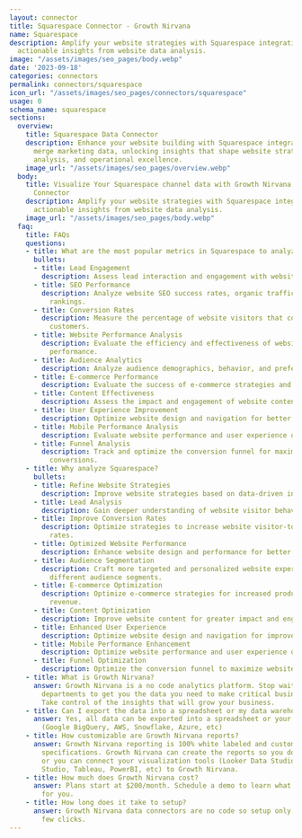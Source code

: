 ```yaml
---
layout: connector
title: Squarespace Connector - Growth Nirvana
name: Squarespace
description: Amplify your website strategies with Squarespace integration, gaining
  actionable insights from website data analysis.
image: "/assets/images/seo_pages/body.webp"
date: '2023-09-18'
categories: connectors
permalink: connectors/squarespace
icon_url: "/assets/images/seo_pages/connectors/squarespace"
usage: 0
schema_name: squarespace
sections:
  overview:
    title: Squarespace Data Connector
    description: Enhance your website building with Squarespace integration. Seamlessly
      merge marketing data, unlocking insights that shape website strategies, lead
      analysis, and operational excellence.
    image_url: "/assets/images/seo_pages/overview.webp"
  body:
    title: Visualize Your Squarespace channel data with Growth Nirvana's Squarespace
      Connector
    description: Amplify your website strategies with Squarespace integration, gaining
      actionable insights from website data analysis.
    image_url: "/assets/images/seo_pages/body.webp"
  faq:
    title: FAQs
    questions:
    - title: What are the most popular metrics in Squarespace to analyze?
      bullets:
      - title: Lead Engagement
        description: Assess lead interaction and engagement with website materials.
      - title: SEO Performance
        description: Analyze website SEO success rates, organic traffic, and keyword
          rankings.
      - title: Conversion Rates
        description: Measure the percentage of website visitors that convert into
          customers.
      - title: Website Performance Analysis
        description: Evaluate the efficiency and effectiveness of website design and
          performance.
      - title: Audience Analytics
        description: Analyze audience demographics, behavior, and preferences.
      - title: E-commerce Performance
        description: Evaluate the success of e-commerce strategies and product sales.
      - title: Content Effectiveness
        description: Assess the impact and engagement of website content.
      - title: User Experience Improvement
        description: Optimize website design and navigation for better user experiences.
      - title: Mobile Performance Analysis
        description: Evaluate website performance and user experience on mobile devices.
      - title: Funnel Analysis
        description: Track and optimize the conversion funnel for maximum website
          conversions.
    - title: Why analyze Squarespace?
      bullets:
      - title: Refine Website Strategies
        description: Improve website strategies based on data-driven insights.
      - title: Lead Analysis
        description: Gain deeper understanding of website visitor behavior and preferences.
      - title: Improve Conversion Rates
        description: Optimize strategies to increase website visitor-to-customer conversion
          rates.
      - title: Optimized Website Performance
        description: Enhance website design and performance for better results.
      - title: Audience Segmentation
        description: Craft more targeted and personalized website experiences for
          different audience segments.
      - title: E-commerce Optimization
        description: Optimize e-commerce strategies for increased product sales and
          revenue.
      - title: Content Optimization
        description: Improve website content for greater impact and engagement.
      - title: Enhanced User Experience
        description: Optimize website design and navigation for improved user experiences.
      - title: Mobile Performance Enhancement
        description: Optimize website performance and user experience on mobile devices.
      - title: Funnel Optimization
        description: Optimize the conversion funnel to maximize website conversions.
    - title: What is Growth Nirvana?
      answer: Growth Nirvana is a no code analytics platform. Stop waiting for other
        departments to get you the data you need to make critical business decisions.
        Take control of the insights that will grow your business.
    - title: Can I export the data into a spreadsheet or my data warehouse?
      answer: Yes, all data can be exported into a spreadsheet or your data warehouse
        (Google BigQuery, AWS, Snowflake, Azure, etc)
    - title: How customizable are Growth Nirvana reports?
      answer: Growth Nirvana reporting is 100% white labeled and customized to your
        specifications. Growth Nirvana can create the reports so you don’t have to
        or you can connect your visualization tools (Looker Data Studio/Google Data
        Studio, Tableau, PowerBI, etc) to Growth Nirvana.
    - title: How much does Growth Nirvana cost?
      answer: Plans start at $200/month. Schedule a demo to learn what plan is best
        for you.
    - title: How long does it take to setup?
      answer: Growth Nirvana data connectors are no code so setup only requires a
        few clicks.
---
```

